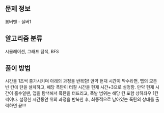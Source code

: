 ## 문제 정보
봄버맨 - 실버1 
## 알고리즘 분류
시뮬레이션, 그래프 탐색, BFS
## 풀이 방법
시간을 1초씩 증가시키며 아래의 과정을 반복함!
만약 현재 시간이 짝수라면, 맵의 모든 빈 칸에 탄을 설치하고, 해당 폭탄이 터질 시간을 현재 시간+3으로 설정함.
만약 현재 시간이 홀수일땐, 맵을 탐색해서 폭탄을 터뜨리고, 폭발 범위는 해당 칸 포함 상하좌우 1칸씩이다.
설정한 시간동안 위의 과정을 반복한 후, 최종적으로 남아있는 폭탄의 상태를 출력하면 끝!!!